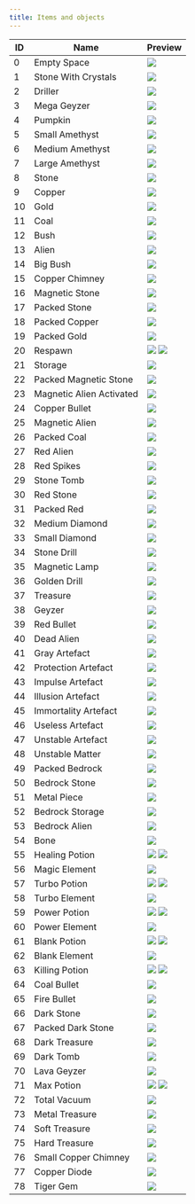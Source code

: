 ```yaml
---
title: Items and objects
---
```


| ID  | Name                     | Preview                                             |
| --- | ------------------------ | --------------------------------------------------- |
| 0   | Empty Space              | ![](/img/items/Empty.png)                           |
| 1   | Stone With Crystals      | ![](/img/items/Nn1.png)                             |
| 2   | Driller                  | ![](/img/items/Nn2.png)                             |
| 3   | Mega Geyzer              | ![](/img/items/Nn3.png)                             |
| 4   | Pumpkin                  | ![](/img/items/Nn4.png)                             |
| 5   | Small Amethyst           | ![](/img/items/Nn5.png)                             |
| 6   | Medium Amethyst          | ![](/img/items/Nn6.png)                             |
| 7   | Large Amethyst           | ![](/img/items/Nn7.png)                             |
| 8   | Stone                    | ![](/img/items/Nn8.png)                             |
| 9   | Copper                   | ![](/img/items/Nn9.png)                             |
| 10  | Gold                     | ![](/img/items/Nn10.png)                            |
| 11  | Coal                     | ![](/img/items/Nn11.png)                            |
| 12  | Bush                     | ![](/img/items/Nn12.png)                            |
| 13  | Alien                    | ![](/img/items/Nn13.png)                            |
| 14  | Big Bush                 | ![](/img/items/Nn14.png)                            |
| 15  | Copper Chimney           | ![](/img/items/Empty.png)                           |
| 16  | Magnetic Stone           | ![](/img/items/Nn16.png)                            |
| 17  | Packed Stone             | ![](/img/items/Nn17.png)                            |
| 18  | Packed Copper            | ![](/img/items/Nn18.png)                            |
| 19  | Packed Gold              | ![](/img/items/Nn19.png)                            |
| 20  | Respawn                  | ![](/img/items/Nn20A.png) ![](/img/items/Nn20U.png) |
| 21  | Storage                  | ![](/img/items/Nn21.png)                            |
| 22  | Packed Magnetic Stone    | ![](/img/items/Nn22.png)                            |
| 23  | Magnetic Alien Activated | ![](/img/items/Empty.png)                           |
| 24  | Copper Bullet            | ![](/img/items/Nn24.png)                            |
| 25  | Magnetic Alien           | ![](/img/items/Nn25.png)                            |
| 26  | Packed Coal              | ![](/img/items/Nn26.png)                            |
| 27  | Red Alien                | ![](/img/items/Nn27.png)                            |
| 28  | Red Spikes               | ![](/img/items/Nn28.png)                            |
| 29  | Stone Tomb               | ![](/img/items/Nn29.png)                            |
| 30  | Red Stone                | ![](/img/items/Nn30.png)                            |
| 31  | Packed Red               | ![](/img/items/Nn31.png)                            |
| 32  | Medium Diamond           | ![](/img/items/Nn32.png)                            |
| 33  | Small Diamond            | ![](/img/items/Nn33.png)                            |
| 34  | Stone Drill              | ![](/img/items/Nn34.png)                            |
| 35  | Magnetic Lamp            | ![](/img/items/Nn35.png)                            |
| 36  | Golden Drill             | ![](/img/items/Nn36.png)                            |
| 37  | Treasure                 | ![](/img/items/Empty.png)                           |
| 38  | Geyzer                   | ![](/img/items/Nn38.png)                            |
| 39  | Red Bullet               | ![](/img/items/Nn39.png)                            |
| 40  | Dead Alien               | ![](/img/items/Nn40.png)                            |
| 41  | Gray Artefact            | ![](/img/items/Nn41.png)                            |
| 42  | Protection Artefact      | ![](/img/items/Nn42.png)                            |
| 43  | Impulse Artefact         | ![](/img/items/Nn43.png)                            |
| 44  | Illusion Artefact        | ![](/img/items/Nn44.png)                            |
| 45  | Immortality Artefact     | ![](/img/items/Nn45.png)                            |
| 46  | Useless Artefact         | ![](/img/items/Nn46.png)                            |
| 47  | Unstable Artefact        | ![](/img/items/Nn47.png)                            |
| 48  | Unstable Matter          | ![](/img/items/Nn48.png)                            |
| 49  | Packed Bedrock           | ![](/img/items/Empty.png)                           |
| 50  | Bedrock Stone            | ![](/img/items/Empty.png)                           |
| 51  | Metal Piece              | ![](/img/items/Nn51.png)                            |
| 52  | Bedrock Storage          | ![](/img/items/Empty.png)                           |
| 53  | Bedrock Alien            | ![](/img/items/Empty.png)                           |
| 54  | Bone                     | ![](/img/items/Nn54.png)                            |
| 55  | Healing Potion           | ![](/img/items/Nn55A.png) ![](/img/items/Nn55U.png) |
| 56  | Magic Element            | ![](/img/items/Nn56.png)                            |
| 57  | Turbo Potion             | ![](/img/items/Nn57A.png) ![](/img/items/Nn57U.png) |
| 58  | Turbo Element            | ![](/img/items/Nn58.png)                            |
| 59  | Power Potion             | ![](/img/items/Nn59A.png) ![](/img/items/Nn59U.png) |
| 60  | Power Element            | ![](/img/items/Nn60.png)                            |
| 61  | Blank Potion             | ![](/img/items/Nn61A.png) ![](/img/items/Nn61U.png) |
| 62  | Blank Element            | ![](/img/items/Nn62.png)                            |
| 63  | Killing Potion           | ![](/img/items/Nn63A.png) ![](/img/items/Nn63U.png) |
| 64  | Coal Bullet              | ![](/img/items/Nn64b.png)                           |
| 65  | Fire Bullet              | ![](/img/items/Nn65.png)                            |
| 66  | Dark Stone               | ![](/img/items/Nn66.png)                            |
| 67  | Packed Dark Stone        | ![](/img/items/Nn67.png)                            |
| 68  | Dark Treasure            | ![](/img/items/Empty.png)                           |
| 69  | Dark Tomb                | ![](/img/items/Nn69.png)                            |
| 70  | Lava Geyzer              | ![](/img/items/Nn70.png)                            |
| 71  | Max Potion               | ![](/img/items/Nn71A.png) ![](/img/items/Nn71U.png) |
| 72  | Total Vacuum             | ![](/img/items/Empty.png)                           |
| 73  | Metal Treasure           | ![](/img/items/Empty.png)                           |
| 74  | Soft Treasure            | ![](/img/items/Empty.png)                           |
| 75  | Hard Treasure            | ![](/img/items/Empty.png)                           |
| 76  | Small Copper Chimney     | ![](/img/items/Empty.png)                           |
| 77  | Copper Diode             | ![](/img/items/Nn77.png)                           |
| 78  | Tiger Gem                | ![](/img/items/Empty.png)                           |
